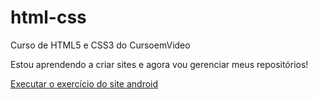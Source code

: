 # html-css
Curso de HTML5 e CSS3 do CursoemVideo

Estou aprendendo a criar sites e agora vou gerenciar meus repositórios!

<a href="https://rafabrendo.github.io/html-css/desafio10/android.html">Executar o exercício do site android</a>